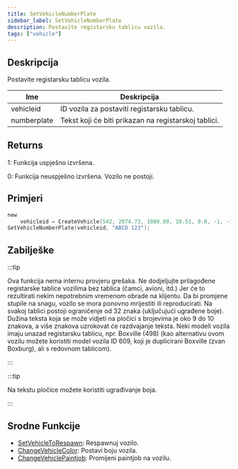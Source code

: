 ```yaml
---
title: SetVehicleNumberPlate
sidebar_label: SetVehicleNumberPlate
description: Postavite registarsku tablicu vozila.
tags: ["vehicle"]
---
```


## Deskripcija

Postavite registarsku tablicu vozila.

| Ime         | Deskripcija                                          |
| ----------- | ---------------------------------------------------- |
| vehicleid   | ID vozila za postaviti registarsku tablicu.          |
| numberplate | Tekst koji će biti prikazan na registarskoj tablici. |

## Returns

1: Funkcija uspješno izvršena.

0: Funkcija neuspješno izvršena. Vozilo ne postoji.

## Primjeri

```c
new
    vehicleid = CreateVehicle(542, 2074.73, 1089.89, 10.51, 0.0, -1, -1, -1);
SetVehicleNumberPlate(vehicleid, "ABCD 123");
```

## Zabilješke

:::tip

Ova funkcija nema internu provjeru grešaka. Ne dodjeljujte prilagođene registarske tablice vozilima bez tablica (čamci, avioni, itd.) Jer će to rezultirati nekim nepotrebnim vremenom obrade na klijentu. Da bi promjene stupile na snagu, vozilo se mora ponovno mrijestiti ili reproducirati. Na svakoj tablici postoji ograničenje od 32 znaka (uključujući ugrađene boje). Dužina teksta koja se može vidjeti na pločici s brojevima je oko 9 do 10 znakova, a više znakova uzrokovat će razdvajanje teksta. Neki modeli vozila imaju unazad registarsku tablicu, npr. Boxville (498) (kao alternativu ovom vozilu možete koristiti model vozila ID 609, koji je duplicirani Boxville (zvan Boxburg), ali s redovnom tablicom).

:::

:::tip

Na tekstu pločice možete koristiti ugrađivanje boja.

:::

## Srodne Funkcije

- [SetVehicleToRespawn](SetVehicleToRespawn): Respawnuj vozilo.
- [ChangeVehicleColor](ChangeVehicleColor): Postavi boju vozila.
- [ChangeVehiclePaintjob](ChangeVehiclePaintjob): Promijeni paintjob na vozilu.
